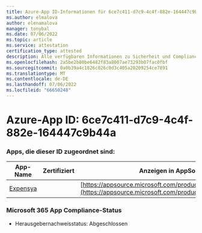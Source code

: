 ```yaml
---
title: Azure-App ID-Informationen für 6ce7c411-d7c9-4c4f-882e-164447c9b44a
ms.author: elmalova
author: elenamalova
manager: tonybal
ms.date: 07/06/2022
ms.topic: article
ms.service: attestation
certification_type: attested
description: Alle verfügbaren Informationen zu Sicherheit und Compliance für 6ce7c411-d7c9-4c4f-882e-164447c9b44a.
ms.openlocfilehash: 2a5be2b80be6482f83a8007ae73293b07fac0fbf
ms.sourcegitcommit: 0a0b39a4c1826c026c0d3c405a20209254ce7891
ms.translationtype: MT
ms.contentlocale: de-DE
ms.lasthandoff: 07/06/2022
ms.locfileid: "66650248"
---
```

# <a name="azure-app-id-6ce7c411-d7c9-4c4f-882e-164447c9b44a"></a>Azure-App ID: 6ce7c411-d7c9-4c4f-882e-164447c9b44a


### <a name="apps-associated-with-this-id"></a>Apps, die dieser ID zugeordnet sind:
| **App-Name** | **Zertifiziert** | **Anzeigen in AppSource** |
|--------------|---------------|-----------------------|
| [Expensya](../forward/WA200003924.md) |  | [https://appsource.microsoft.com/product/office/WA200003924](https://appsource.microsoft.com/product/office/WA200003924) |

### <a name="microsoft-365-app-compliance-status"></a>Microsoft 365 App Compliance-Status
- Herausgebernachweisstatus: Abgeschlossen
